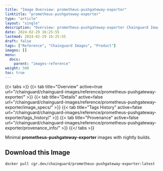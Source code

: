 ```yaml
---
title: "Image Overview: prometheus-pushgateway-exporter"
linktitle: "prometheus-pushgateway-exporter"
type: "article"
layout: "single"
description: "Overview: prometheus-pushgateway-exporter Chainguard Image"
date: 2024-02-29 16:25:55
lastmod: 2024-02-29 16:25:55
draft: false
tags: ["Reference", "Chainguard Images", "Product"]
images: []
menu: 
  docs: 
    parent: "images-reference"
weight: 500
toc: true
---
```


{{< tabs >}}
{{< tab title="Overview" active=true url="/chainguard/chainguard-images/reference/prometheus-pushgateway-exporter/" >}}
{{< tab title="Details" active=false url="/chainguard/chainguard-images/reference/prometheus-pushgateway-exporter/image_specs/" >}}
{{< tab title="Tags History" active=false url="/chainguard/chainguard-images/reference/prometheus-pushgateway-exporter/tags_history/" >}}
{{< tab title="Provenance" active=false url="/chainguard/chainguard-images/reference/prometheus-pushgateway-exporter/provenance_info/" >}}
{{</ tabs >}}

Minimal **prometheus-pushgateway-exporter** images with nightly builds.

## Download this Image

```
docker pull cgr.dev/chainguard/prometheus-pushgateway-exporter:latest
```

